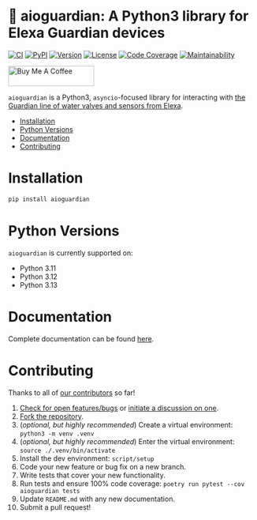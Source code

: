 # 🚰 aioguardian: A Python3 library for Elexa Guardian devices

[![CI][ci-badge]][ci]
[![PyPI][pypi-badge]][pypi]
[![Version][version-badge]][version]
[![License][license-badge]][license]
[![Code Coverage][codecov-badge]][codecov]
[![Maintainability][maintainability-badge]][maintainability]

<a href="https://www.buymeacoffee.com/bachya1208P" target="_blank"><img src="https://cdn.buymeacoffee.com/buttons/default-orange.png" alt="Buy Me A Coffee" height="41" width="174"></a>

`aioguardian` is a Python3, `asyncio`-focused library for interacting with
[the Guardian line of water valves and sensors from Elexa][elexa].

- [Installation](#installation)
- [Python Versions](#python-versions)
- [Documentation](#documentation)
- [Contributing](#contributing)

# Installation

```bash
pip install aioguardian
```

# Python Versions

`aioguardian` is currently supported on:

- Python 3.11
- Python 3.12
- Python 3.13

# Documentation

Complete documentation can be found [here][docs].

# Contributing

Thanks to all of [our contributors][contributors] so far!

1. [Check for open features/bugs][issues] or [initiate a discussion on one][new-issue].
2. [Fork the repository][fork].
3. (_optional, but highly recommended_) Create a virtual environment: `python3 -m venv .venv`
4. (_optional, but highly recommended_) Enter the virtual environment: `source ./.venv/bin/activate`
5. Install the dev environment: `script/setup`
6. Code your new feature or bug fix on a new branch.
7. Write tests that cover your new functionality.
8. Run tests and ensure 100% code coverage: `poetry run pytest --cov aioguardian tests`
9. Update `README.md` with any new documentation.
10. Submit a pull request!

[ci-badge]: https://img.shields.io/github/actions/workflow/status/bachya/aioguardian/test.yml
[ci]: https://github.com/bachya/aioguardian/actions
[codecov-badge]: https://codecov.io/gh/bachya/aioguardian/branch/dev/graph/badge.svg
[codecov]: https://codecov.io/gh/bachya/aioguardian
[contributors]: https://github.com/bachya/aioguardian/graphs/contributors
[docs]: http://aioguardian.readthedocs.io
[elexa]: http://getguardian.com
[fork]: https://github.com/bachya/aioguardian/fork
[issues]: https://github.com/bachya/aioguardian/issues
[license-badge]: https://img.shields.io/pypi/l/aioguardian.svg
[license]: https://github.com/bachya/aioguardian/blob/main/LICENSE
[maintainability-badge]: https://api.codeclimate.com/v1/badges/e6521f4a50efd222be18/maintainability
[maintainability]: https://codeclimate.com/github/bachya/aioguardian/maintainability
[new-issue]: https://github.com/bachya/aioguardian/issues/new
[new-issue]: https://github.com/bachya/aioguardian/issues/new
[pypi-badge]: https://img.shields.io/pypi/v/aioguardian.svg
[pypi]: https://pypi.python.org/pypi/aioguardian
[version-badge]: https://img.shields.io/pypi/pyversions/aioguardian.svg
[version]: https://pypi.python.org/pypi/aioguardian
